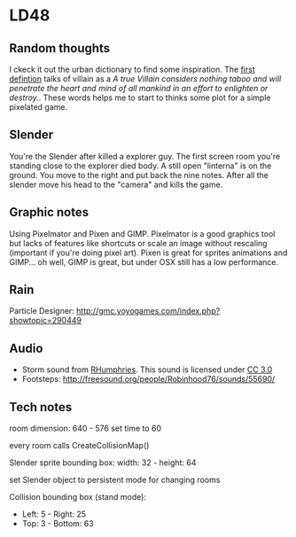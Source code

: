 LD48
====



Random thoughts
---------------

I ckeck it out the urban dictionary to find some inspiration. The [first defintion](http://www.urbandictionary.com/define.php?term=villain) talks of villain as a *A true Villain considers nothing taboo and will penetrate the heart and mind of all mankind in an effort to enlighten or destroy.*. These words helps me to start to thinks some plot for a simple pixelated game.





Slender
-------

You're the Slender after killed a explorer guy. The first screen room you're standing close to the explorer died body. A still open "linterna" is on the ground. You move to the right and put back  the nine notes. After all the slender move his head to the "camera" and kills the game. 


Graphic notes
-------------

Using Pixelmator and Pixen and GIMP. Pixelmator is a good graphics tool but lacks of features like shortcuts or scale an image without rescaling (important if you're doing pixel art). Pixen is great for sprites animations and GIMP... oh well, GIMP is great, but under OSX still has a low performance. 


Rain
----

Particle Designer: http://gmc.yoyogames.com/index.php?showtopic=290449

Audio
-----

* Storm sound from [RHumphries](http://freesound.org/people/RHumphries/sounds/2523/). This sound is licensed under [CC 3.0](http://creativecommons.org/licenses/by/3.0/)
* Footsteps: http://freesound.org/people/Robinhood76/sounds/55690/


Tech notes
----------

room dimension: 640 - 576
set time to 60

every room calls CreateCollisionMap() 

Slender sprite bounding box: width: 32 - height: 64

set Slender object to persistent mode for changing rooms



Collision bounding box (stand mode): 

* Left: 5 - Right: 25
* Top: 3 - Bottom: 63

